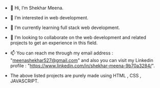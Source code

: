 - 👋 Hi, I’m Shekhar Meena.
- 👀 I’m interested in web development.
- 🌱 I’m currently learning full stack web development.
- 💞️ I’m looking to collaborate on the web development and related projects to get an experience in this field.
- 📫 You can reach me through my email address :  "meenashekhar527@gmail.com"  and also you can visit my Linkedin profile  : "https://www.linkedin.com/in/shekhar-meena-9b70a3284/".

- The above listed projects are purely made using HTML , CSS , JAVASCRIPT. 

